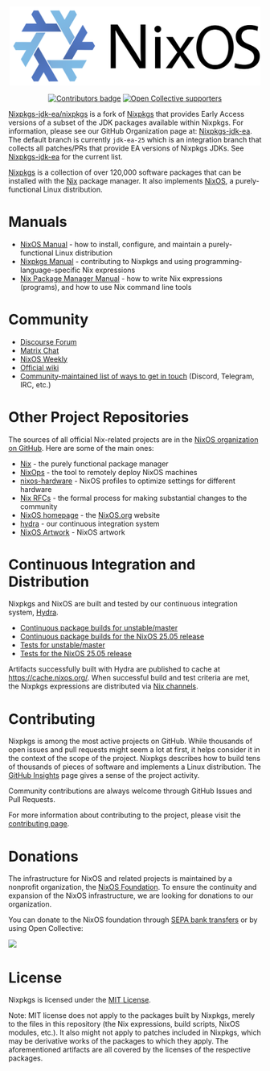 <p align="center">
  <a href="https://nixos.org">
    <picture>
      <source media="(prefers-color-scheme: light)" srcset="https://raw.githubusercontent.com/NixOS/nixos-artwork/master/logo/nixos.svg">
      <source media="(prefers-color-scheme: dark)" srcset="https://raw.githubusercontent.com/NixOS/nixos-artwork/master/logo/nixos-white.svg">
      <img src="https://raw.githubusercontent.com/NixOS/nixos-artwork/master/logo/nixos.svg" width="500px" alt="NixOS logo">
    </picture>
  </a>
</p>

<p align="center">
  <a href="CONTRIBUTING.md"><img src="https://img.shields.io/github/contributors-anon/NixOS/nixpkgs" alt="Contributors badge" /></a>
  <a href="https://opencollective.com/nixos"><img src="https://opencollective.com/nixos/tiers/supporter/badge.svg?label=supporters&color=brightgreen" alt="Open Collective supporters" /></a>
</p>

[Nixpkgs-jdk-ea/nixpkgs](https://github.com/nixpkgs-jdk-ea/nixpkgs) is a fork of [Nixpkgs](https://github.com/nixos/nixpkgs) that provides Early Access versions of a subset of the JDK packages available within Nixpkgs. For information, please see our GitHub Organization page at: [Nixpkgs-jdk-ea](https://github.com/nixpkgs-jdk-ea). The default branch is currently `jdk-ea-25` which is an integration branch that collects all patches/PRs that provide EA versions of Nixpkgs JDKs. See [Nixpkgs-jdk-ea](https://github.com/nixpkgs-jdk-ea) for the current list.

[Nixpkgs](https://github.com/nixos/nixpkgs) is a collection of over 120,000 software packages that can be installed with the [Nix](https://nixos.org/nix/) package manager.
It also implements [NixOS](https://nixos.org/nixos/), a purely-functional Linux distribution.

# Manuals

* [NixOS Manual](https://nixos.org/nixos/manual) - how to install, configure, and maintain a purely-functional Linux distribution
* [Nixpkgs Manual](https://nixos.org/nixpkgs/manual/) - contributing to Nixpkgs and using programming-language-specific Nix expressions
* [Nix Package Manager Manual](https://nixos.org/nix/manual) - how to write Nix expressions (programs), and how to use Nix command line tools

# Community

* [Discourse Forum](https://discourse.nixos.org/)
* [Matrix Chat](https://matrix.to/#/#space:nixos.org)
* [NixOS Weekly](https://weekly.nixos.org/)
* [Official wiki](https://wiki.nixos.org/)
* [Community-maintained list of ways to get in touch](https://wiki.nixos.org/wiki/Get_In_Touch#Chat) (Discord, Telegram, IRC, etc.)

# Other Project Repositories

The sources of all official Nix-related projects are in the [NixOS organization on GitHub](https://github.com/NixOS/).
Here are some of the main ones:

* [Nix](https://github.com/NixOS/nix) - the purely functional package manager
* [NixOps](https://github.com/NixOS/nixops) - the tool to remotely deploy NixOS machines
* [nixos-hardware](https://github.com/NixOS/nixos-hardware) - NixOS profiles to optimize settings for different hardware
* [Nix RFCs](https://github.com/NixOS/rfcs) - the formal process for making substantial changes to the community
* [NixOS homepage](https://github.com/NixOS/nixos-homepage) - the [NixOS.org](https://nixos.org) website
* [hydra](https://github.com/NixOS/hydra) - our continuous integration system
* [NixOS Artwork](https://github.com/NixOS/nixos-artwork) - NixOS artwork

# Continuous Integration and Distribution

Nixpkgs and NixOS are built and tested by our continuous integration system, [Hydra](https://hydra.nixos.org/).

* [Continuous package builds for unstable/master](https://hydra.nixos.org/jobset/nixos/trunk-combined)
* [Continuous package builds for the NixOS 25.05 release](https://hydra.nixos.org/jobset/nixos/release-25.05)
* [Tests for unstable/master](https://hydra.nixos.org/job/nixos/trunk-combined/tested#tabs-constituents)
* [Tests for the NixOS 25.05 release](https://hydra.nixos.org/job/nixos/release-25.05/tested#tabs-constituents)

Artifacts successfully built with Hydra are published to cache at https://cache.nixos.org/.
When successful build and test criteria are met, the Nixpkgs expressions are distributed via [Nix channels](https://nix.dev/manual/nix/stable/command-ref/nix-channel.html).

# Contributing

Nixpkgs is among the most active projects on GitHub.
While thousands of open issues and pull requests might seem a lot at first, it helps consider it in the context of the scope of the project.
Nixpkgs describes how to build tens of thousands of pieces of software and implements a Linux distribution.
The [GitHub Insights](https://github.com/NixOS/nixpkgs/pulse) page gives a sense of the project activity.

Community contributions are always welcome through GitHub Issues and Pull Requests.

For more information about contributing to the project, please visit the [contributing page](CONTRIBUTING.md).

# Donations

The infrastructure for NixOS and related projects is maintained by a nonprofit organization, the [NixOS Foundation](https://nixos.org/nixos/foundation.html).
To ensure the continuity and expansion of the NixOS infrastructure, we are looking for donations to our organization.

You can donate to the NixOS foundation through [SEPA bank transfers](https://nixos.org/donate.html) or by using Open Collective:

<a href="https://opencollective.com/nixos#support"><img src="https://opencollective.com/nixos/tiers/supporter.svg?width=890" /></a>

# License

Nixpkgs is licensed under the [MIT License](COPYING).

Note:
MIT license does not apply to the packages built by Nixpkgs, merely to the files in this repository (the Nix expressions, build scripts, NixOS modules, etc.).
It also might not apply to patches included in Nixpkgs, which may be derivative works of the packages to which they apply.
The aforementioned artifacts are all covered by the licenses of the respective packages.
